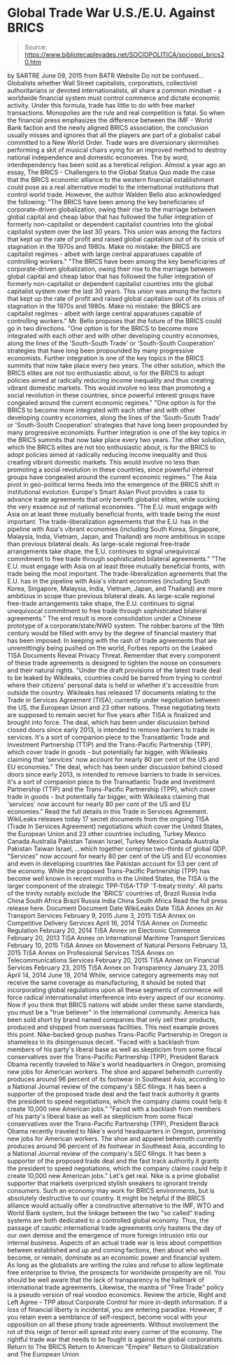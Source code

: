 # Global Trade War U.S./E.U. Against BRICS

> Source: https://www.bibliotecapleyades.net/SOCIOPOLITICA/sociopol_brics20.htm

by SARTRE June 09, 2015
from BATR Website
Do not be confused...
Globalists whether Wall Street capitalists, corporatists, collectivist authoritarians or devoted internationalists, all share a common mindset - a worldwide financial system must control commerce and dictate economic activity.
Under this formula, trade has little to do with free market transactions. Monopolies are the rule and real competition is fatal.
So when the financial press emphasizes the difference between the IMF - World Bank faction and the newly aligned BRICS association, the conclusion usually misses and ignores that all the players are part of a globalist cabal committed to a New World Order.
Trade wars are diversionary skirmishes performing a skit of musical chairs vying for an improved method to destroy national independence and domestic economies.
The by word, interdependency has been sold as a heretical religion.
Almost a year ago an essay, The BRICS - Challengers to the Global Status Quo made the case that the BRICS economic alliance to the western financial establishment could pose as a real alternative model to the international institutions that control world trade.
However, the author Walden Bello also acknowledged the following:
"The BRICS have been among the key beneficiaries of corporate-driven globalization, owing their rise to the marriage between global capital and cheap labor that has followed the fuller integration of formerly non-capitalist or dependent capitalist countries into the global capitalist system over the last 30 years. This union was among the factors that kept up the rate of profit and raised global capitalism out of its crisis of stagnation in the 1970s and 1980s. Make no mistake: the BRICS are capitalist regimes - albeit with large central apparatuses capable of controlling workers."
"The BRICS have been among the key beneficiaries of corporate-driven globalization, owing their rise to the marriage between global capital and cheap labor that has followed the fuller integration of formerly non-capitalist or dependent capitalist countries into the global capitalist system over the last 30 years.
This union was among the factors that kept up the rate of profit and raised global capitalism out of its crisis of stagnation in the 1970s and 1980s.
Make no mistake: the BRICS are capitalist regimes - albeit with large central apparatuses capable of controlling workers."
Mr. Bello proposes that the future of the BRICS could go in two directions.
"One option is for the BRICS to become more integrated with each other and with other developing country economies, along the lines of the 'South-South Trade' or 'South-South Cooperation' strategies that have long been propounded by many progressive economists. Further integration is one of the key topics in the BRICS summits that now take place every two years. The other solution, which the BRICS elites are not too enthusiastic about, is for the BRICS to adopt policies aimed at radically reducing income inequality and thus creating vibrant domestic markets. This would involve no less than promoting a social revolution in these countries, since powerful interest groups have congealed around the current economic regimes."
"One option is for the BRICS to become more integrated with each other and with other developing country economies, along the lines of the 'South-South Trade' or 'South-South Cooperation' strategies that have long been propounded by many progressive economists.
Further integration is one of the key topics in the BRICS summits that now take place every two years.
The other solution, which the BRICS elites are not too enthusiastic about, is for the BRICS to adopt policies aimed at radically reducing income inequality and thus creating vibrant domestic markets.
This would involve no less than promoting a social revolution in these countries, since powerful interest groups have congealed around the current economic regimes."
The Asia pivot in geo-political terms feeds into the emergence of the BRICS shift in institutional evolution.
Europe's Smart Asian Pivot provides a case to advance trade agreements that only benefit globalist elites, while sucking the very essence out of national economies.
"The E.U. must engage with Asia on at least three mutually beneficial fronts, with trade being the most important. The trade-liberalization agreements that the E.U. has in the pipeline with Asia's vibrant economies (including South Korea, Singapore, Malaysia, India, Vietnam, Japan, and Thailand) are more ambitious in scope than previous bilateral deals. As large-scale regional free-trade arrangements take shape, the E.U. continues to signal unequivocal commitment to free trade through sophisticated bilateral agreements."
"The E.U. must engage with Asia on at least three mutually beneficial fronts, with trade being the most important.
The trade-liberalization agreements that the E.U. has in the pipeline with Asia's vibrant economies (including South Korea, Singapore, Malaysia, India, Vietnam, Japan, and Thailand) are more ambitious in scope than previous bilateral deals.
As large-scale regional free-trade arrangements take shape, the E.U. continues to signal unequivocal commitment to free trade through sophisticated bilateral agreements."
The end result is more consolidation under a Chinese prototype of a corporate/state/NWO system. The robber barons of the 19th century would be filled with envy by the degree of financial mastery that has been imposed.
In keeping with the rash of trade agreements that are unremittingly being pushed on the world, Forbes reports on the Leaked TISA Documents Reveal Privacy Threat.
Remember that every component of these trade agreements is designed to tighten the noose on consumers and their natural rights.
"Under the draft provisions of the latest trade deal to be leaked by Wikileaks, countries could be barred from trying to control where their citizens' personal data is held or whether it's accessible from outside the country.
Wikileaks has released 17 documents relating to the Trade in Services Agreement (TISA), currently under negotiation between the US, the European Union and 23 other nations. These negotiating texts are supposed to remain secret for five years after TISA is finalized and brought into force.
The deal, which has been under discussion behind closed doors since early 2013, is intended to remove barriers to trade in services. It's a sort of companion piece to the Transatlantic Trade and Investment Partnership (TTIP) and the Trans-Pacific Partnership (TPP), which cover trade in goods - but potentially far bigger, with Wikileaks claiming that 'services' now account for nearly 80 per cent of the US and EU economies."
The deal, which has been under discussion behind closed doors since early 2013, is intended to remove barriers to trade in services.
It's a sort of companion piece to the Transatlantic Trade and Investment Partnership (TTIP) and the Trans-Pacific Partnership (TPP), which cover trade in goods - but potentially far bigger, with Wikileaks claiming that 'services' now account for nearly 80 per cent of the US and EU economies."
Read the full details in this Trade in Services Agreement.
WikiLeaks releases today 17 secret documents from the ongoing TISA (Trade In Services Agreement) negotiations which cover the United States, the European Union and 23 other countries including,
Turkey Mexico Canada Australia Pakistan Taiwan Israel,
Turkey
Mexico
Canada
Australia
Pakistan
Taiwan
Israel,
...which together comprise two-thirds of global GDP.
"Services" now account for nearly 80 per cent of the US and EU economies and even in developing countries like Pakistan account for 53 per cent of the economy.
While the proposed Trans-Pacific Partnership (TPP) has become well known in recent months in the United States, the TISA is the larger component of the strategic TPP-TISA-TTIP 'T-treaty trinity'.
All parts of the trinity notably exclude the 'BRICS' countries of,
Brazil Russia India China South Africa
Brazil
Russia
India
China
South Africa
Read the full press release here.
Document
Document Date
WikiLeaks Date
TiSA Annex on Air Transport Services
February 9, 2015
June 3, 2015
TiSA Annex on Competitive Delivery Services
April 16, 2014
TiSA Annex on Domestic Regulation
February 20, 2014
TiSA Annex on Electronic Commerce
February 20, 2013
TiSA Annex on International Maritime Transport Services
February 10, 2015
TiSA Annex on Movement of Natural Persons
February 13, 2015
TiSA Annex on Professional Services
TISA Annex on Telecommunications Services
February 20, 2015
TiSA Annex on Financial Services
February 23, 2015
TiSA Annex on Transparency
January 23, 2015
April 14, 2014
June 19, 2014
While, service category agreements may not receive the same coverage as manufacturing, it should be noted that incorporating global regulations upon all these segments of commerce will force radical internationalist interference into every aspect of our economy.
Now if you think that BRICS nations will abide under these same standards, you must be a "true believer" in the international community. America has been sold short by brand named companies that only sell their products, produced and shipped from overseas facilities.
This next example proves this point.
Nike-backed group pushes Trans-Pacific Partnership in Oregon is shameless in its disingenuous deceit.
"Faced with a backlash from members of his party's liberal base as well as skepticism from some fiscal conservatives over the Trans-Pacific Partnership (TPP), President Barack Obama recently traveled to Nike's world headquarters in Oregon, promising new jobs for American workers. The shoe and apparel behemoth currently produces around 96 percent of its footwear in Southeast Asia, according to a National Journal review of the company's SEC filings. It has been a supporter of the proposed trade deal and the fast track authority it grants the president to speed negotiations, which the company claims could help it create 10,000 new American jobs."
"Faced with a backlash from members of his party's liberal base as well as skepticism from some fiscal conservatives over the Trans-Pacific Partnership (TPP), President Barack Obama recently traveled to Nike's world headquarters in Oregon, promising new jobs for American workers.
The shoe and apparel behemoth currently produces around 96 percent of its footwear in Southeast Asia, according to a National Journal review of the company's SEC filings.
It has been a supporter of the proposed trade deal and the fast track authority it grants the president to speed negotiations, which the company claims could help it create 10,000 new American jobs."
Let's get real. Nike is a prime globalist supporter that markets overpriced stylish sneakers to ignorant trendy consumers.
Such an economy may work for BRICS environments, but is absolutely destructive to our country.
It might be helpful if the BRICS alliance would actually offer a constructive alternative to the IMF, WTO and World Bank system, but the linkage between the two "so called" trading systems are both dedicated to a controlled global economy.
Thus, the passage of caustic international trade agreements only hastens the day of our own demise and the emergence of more foreign intrusion into our internal business.
Aspects of an actual trade war is less about competition between established and up and coming factions, then about who will become, or remain, dominate as an economic power and financial system.
As long as the globalists are writing the rules and refuse to allow legitimate free enterprise to thrive, the prospects for worldwide prosperity are nil.
You should be well aware that the lack of transparency is the hallmark of international trade agreements. Likewise, the mantra of "Free Trade" policy is a pseudo version of real voodoo economics.
Review the article, Right and Left Agree - TPP about Corporate Control for more in-depth information.
If a loss of financial liberty is incidental, you are entering paradise. However, if you retain even a semblance of self-respect, become vocal with your opposition on all these phony trade agreements.
Without involvement the rot of this reign of terror will spread into every corner of the economy.
The rightful trade war that needs to be fought is against the global corporatists.
Return to The BRICS
Return to American "Empire"
Return to Globalization and The European Union
